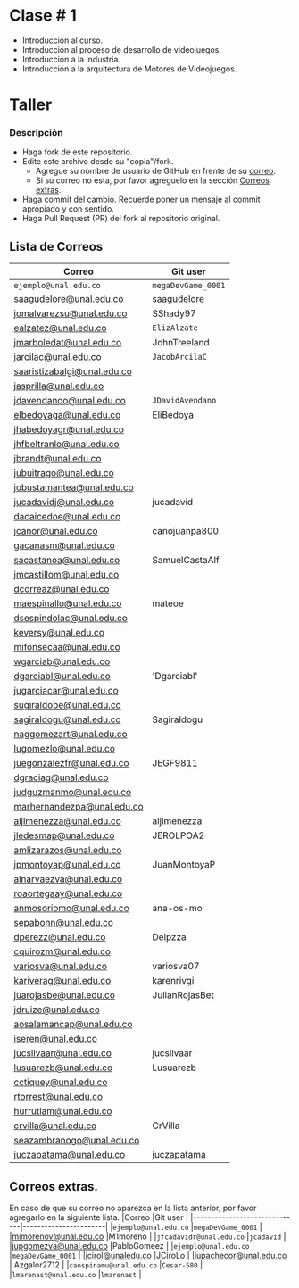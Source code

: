 # Clase # 1

- Introducción al curso.
- Introducción al proceso de desarrollo de videojuegos.
- Introducción a la industria.
- Introducción a la arquitectura de Motores de Videojuegos.

# Taller

### Descripción
- Haga fork de este repositorio.
- Edite este archivo desde su "copia"/fork.
  - Agregue su nombre de usuario de GitHub en frente de su [correo](#lista-de-correos).
  - Si su correo no esta, por favor agreguelo en la sección [Correos extras](#correos-extras).
- Haga commit del cambio. Recuerde poner un mensaje al commit apropiado y con sentido.
- Haga Pull Request (PR) del fork al repositorio original.


## Lista de Correos
|Correo                        |Git user               |
|------------------------------|-----------------------|
|`ejemplo@unal.edu.co`         |`megaDevGame_0001`     |
|saagudelore@unal.edu.co       |saagudelore            |
|jomalvarezsu@unal.edu.co      |SShady97               |
|ealzatez@unal.edu.co          |`ElizAlzate`           |
|jmarboledat@unal.edu.co       |JohnTreeland           |
|jarcilac@unal.edu.co          | `JacobArcilaC`        |
|saaristizabalgi@unal.edu.co   |                       |
|jasprilla@unal.edu.co         |                       |
|jdavendanoo@unal.edu.co       |`JDavidAvendano`       |
|elbedoyaga@unal.edu.co        |    EliBedoya          |
|jhabedoyagr@unal.edu.co       |                       |
|jhfbeltranlo@unal.edu.co      |                       |
|jbrandt@unal.edu.co           |                       |
|jubuitrago@unal.edu.co        |                       |
|jobustamantea@unal.edu.co     |                       |
|jucadavidj@unal.edu.co        |jucadavid              |
|dacaicedoe@unal.edu.co        |                       |
|jcanor@unal.edu.co            |   canojuanpa800       |
|gacanasm@unal.edu.co          |                       |
|sacastanoa@unal.edu.co        |SamuelCastaAlf         |
|jmcastillom@unal.edu.co       |                       |
|dcorreaz@unal.edu.co          |                       |
|maespinallo@unal.edu.co       |mateoe                 |
|dsespindolac@unal.edu.co      |                       |
|keversy@unal.edu.co           |                       |
|mifonsecaa@unal.edu.co        |                       |
|wgarciab@unal.edu.co          |                       |
|dgarciabl@unal.edu.co         | 'Dgarciabl'           |
|jugarciacar@unal.edu.co       |                       |
|sugiraldobe@unal.edu.co       |                       |
|sagiraldogu@unal.edu.co       |  Sagiraldogu          |
|naggomezart@unal.edu.co       |                       |
|lugomezlo@unal.edu.co         |                       |
|juegonzalezfr@unal.edu.co     |     JEGF9811          |
|dgraciag@unal.edu.co          |                       |
|judguzmanmo@unal.edu.co       |                       |
|marhernandezpa@unal.edu.co    |                       |
|aljimenezza@unal.edu.co       |aljimenezza            |
|jledesmap@unal.edu.co         |JEROLPOA2              |
|amlizarazos@unal.edu.co       |                       |
|jpmontoyap@unal.edu.co        |JuanMontoyaP           |
|alnarvaezva@unal.edu.co       |                       |
|roaortegaay@unal.edu.co       |                       |
|anmosoriomo@unal.edu.co       |ana-os-mo                       |
|sepabonn@unal.edu.co          |                       |
|dperezz@unal.edu.co           | Deipzza               |
|cquirozm@unal.edu.co          |                       |
|variosva@unal.edu.co          | variosva07            |
|kariverag@unal.edu.co         |      karenrivgi       |
|juarojasbe@unal.edu.co        |JulianRojasBet         |
|jdruize@unal.edu.co           |                       |
|aosalamancap@unal.edu.co      |                       |
|iseren@unal.edu.co            |                       |
|jucsilvaar@unal.edu.co        |jucsilvaar             |
|lusuarezb@unal.edu.co         | Lusuarezb             |
|cctiquey@unal.edu.co          |                       |
|rtorrest@unal.edu.co          |                       |
|hurrutiam@unal.edu.co         |                       |
|crvilla@unal.edu.co           | CrVilla               |
|seazambranogo@unal.edu.co     |                       |
|juczapatama@unal.edu.co       | juczapatama           |

           
## Correos extras.
En caso de que su correo no aparezca en la lista anterior, por favor agregarlo en la siguiente lista.
|Correo                        |Git user               |
|------------------------------|-----------------------|
|`ejemplo@unal.edu.co`         |`megaDevGame_0001`     |
|mimorenov@unal.edu.co         |M1moreno               |
|`jfcadavidr@unal.edu.co`      |`jcadavid`             |
|jupgomezva@unal.edu.co        |PabloGomeez     |
|`ejemplo@unal.edu.co`         |`megaDevGame_0001`     |
|jcirol@unaledu.co             |JCiroLo                |
|jupachecor@unal.edu.co        | Azgalor2712           |
|`caospinamu@unal.edu.co`      |`Cesar-580`            |
|`lmarenast@unal.edu.co`       |`lmarenast`            |